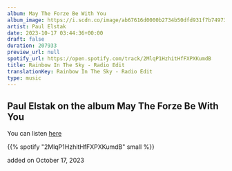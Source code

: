 ```yaml
---
album: May The Forze Be With You
album_image: https://i.scdn.co/image/ab67616d0000b2734b50dfd931f7b7497322b07b
artist: Paul Elstak
date: 2023-10-17 03:44:36+00:00
draft: false
duration: 207933
preview_url: null
spotify_url: https://open.spotify.com/track/2MlqP1HzhitHfFXPXKumdB
title: Rainbow In The Sky - Radio Edit
translationKey: Rainbow In The Sky - Radio Edit
type: music
---
```


## Paul Elstak on the album May The Forze Be With You

You can listen [here](https://open.spotify.com/track/2MlqP1HzhitHfFXPXKumdB)

{{% spotify "2MlqP1HzhitHfFXPXKumdB" small %}}

added on October 17, 2023